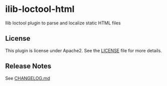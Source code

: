 # ilib-loctool-html

Ilib loctool plugin to parse and localize static HTML files

## License

This plugin is license under Apache2. See the [LICENSE](./LICENSE)
file for more details.

## Release Notes

See [CHANGELOG.md](./CHANGELOG.md)
